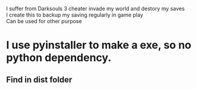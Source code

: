 I suffer from Darksouls 3 cheater invade my world and destory my saves  
I create this to backup my saving regularly in game play  
Can be used for other purpose  

# I use pyinstaller to make a exe, so no python dependency.
## Find in dist folder